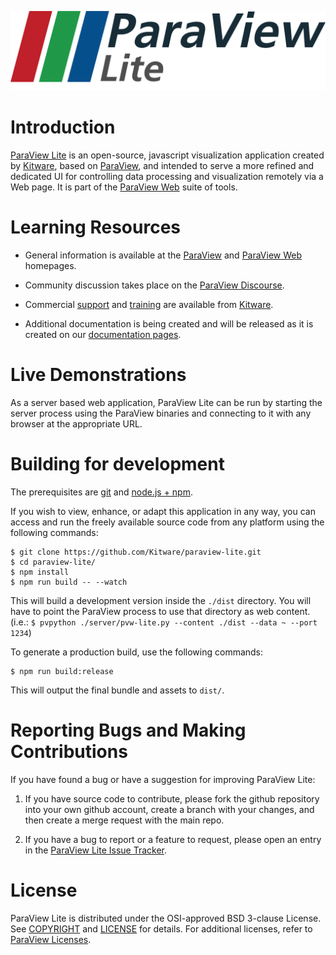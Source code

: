 ![ParaView Lite](documentation/content/paraview_lite.png)

Introduction
============
[ParaView Lite][] is an open-source, javascript visualization application created by [Kitware][], based on [ParaView][], and intended to serve a more refined and dedicated UI for controlling data processing and visualization remotely via a Web page. It is part of the [ParaView Web][] suite of tools.

[ParaView Lite]: https://kitware.github.io/paraview-lite/
[ParaView Web]: http://www.paraview.org/web
[ParaView]: http://www.paraview.org
[VTK]: http://www.vtk.org
[Kitware]: http://www.kitware.com

Learning Resources
==================

* General information is available at the [ParaView][] and [ParaView Web][] homepages.

* Community discussion takes place on the [ParaView Discourse][].

* Commercial [support][Kitware Support] and [training][Kitware Training] are available from [Kitware][].

* Additional documentation is being created and will be released as it is created on our [documentation pages][ParaView Lite GitHub.io].

[ParaView Discourse]: https://discourse.paraview.org/
[Kitware Support]: http://www.kitware.com/products/support.html
[Kitware Training]: http://www.kitware.com/products/protraining.php
[ParaView Lite GitHub.io]: https://kitware.github.io/paraview-lite/


Live Demonstrations
===================

As a server based web application, ParaView Lite can be run by starting the server process using the ParaView binaries and connecting to it with any browser at the appropriate URL.

Building for development
========================

The prerequisites are [git][] and [node.js + npm][].

If you wish to view, enhance, or adapt this application in any way, you can access and run the freely available source code from any platform using the following commands:


```
$ git clone https://github.com/Kitware/paraview-lite.git
$ cd paraview-lite/
$ npm install
$ npm run build -- --watch
```

This will build a development version inside the `./dist` directory. You will have to point the ParaView process to use that directory as web content. (i.e.: `$ pvpython ./server/pvw-lite.py --content ./dist --data ~ --port 1234`)

To generate a production build, use the following commands:

```
$ npm run build:release
```

This will output the final bundle and assets to `dist/`.

[git]: https://git-scm.com
[node.js + npm]: https://nodejs.org/en


Reporting Bugs and Making Contributions
=======================================

If you have found a bug or have a suggestion for improving ParaView Lite:

1. If you have source code to contribute, please fork the github repository into your own github account, create a branch with your changes, and then create a merge request with the main repo.

2. If you have a bug to report or a feature to request, please open an entry in the [ParaView Lite Issue Tracker][].

[ParaView Lite Issue Tracker]: https://github.com/kitware/paraview-lite/issues


License
=======

ParaView Lite is distributed under the OSI-approved BSD 3-clause License.  See [COPYRIGHT][] and [LICENSE][] for details. For additional licenses, refer to [ParaView Licenses][].

[COPYRIGHT]: COPYRIGHT
[LICENSE]: LICENSE
[ParaView Licenses]: http://www.paraview.org/paraview-license/
